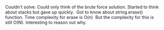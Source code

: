 Couldn't solve. Could only think of the brute force solution. Started to think about stacks but gave up quickly.
​
Got to know about string.erase() function. Time complexity for erase is O(n)
​
But the complexity for this is still O(N). Interesting to reason out why.